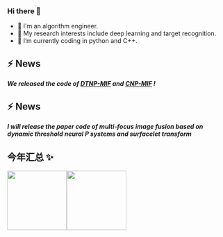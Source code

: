 ### Hi there 👋

- 🔭  I'm an algorithm engineer.
- 🌱 My research interests include deep learning and target recognition. 
- 🤔 I’m currently coding in python and C++.

## ⚡  **News**

_**We released the  code of [DTNP-MIF](https://github.com/MorvanLi/DTNP-MIF) and [CNP-MIF](https://github.com/MorvanLi/CNP-MIF) !**_

## ⚡  **News**

_**I will release the  paper code of  multi-focus image fusion based on dynamic threshold neural P systems and surfacelet transform**_

## 今年汇总 ✨

<img align="" height="137px" src="https://github-readme-stats.vercel.app/api?username=MorvanLi&hide_title=true&hide_border=true&show_icons=true&include_all_commits=true&line_height=21&bg_color=0,EC6C6C,FFD479,FFFC79,73FA79&theme=graywhite&locale=cn" /><img align="" height="137px" src="https://github-readme-stats.vercel.app/api/top-langs/?username=MorvanLi&hide_title=true&hide_border=true&layout=compact&bg_color=0,73FA79,73FDFF,D783FF&theme=graywhite&locale=cn" />














